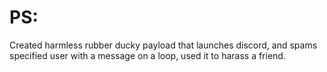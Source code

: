 # PS:

Created harmless rubber ducky payload that launches discord, and spams specified user with a message on a loop, used it to harass a friend.